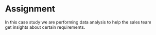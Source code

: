 # Assignment
In this case study we are performing data analysis to help the sales team get insights about certain requirements.
